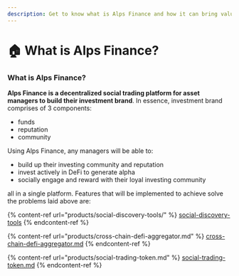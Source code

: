 ```yaml
---
description: Get to know what is Alps Finance and how it can bring value to the DeFi space!
---
```


# 🏠 What is Alps Finance?

### What is Alps Finance?

**Alps Finance is a decentralized social trading platform for asset managers to build their investment brand**. In essence, investment brand comprises of 3 components:

* funds
* reputation
* community

Using Alps Finance, any managers will be able to:

* build up their investing community and reputation
* invest actively in DeFi to generate alpha
* socially engage and reward with their loyal investing community

all in a single platform. Features that will be implemented to achieve solve the problems laid above are:

{% content-ref url="products/social-discovery-tools/" %}
[social-discovery-tools](products/social-discovery-tools/)
{% endcontent-ref %}

{% content-ref url="products/cross-chain-defi-aggregator.md" %}
[cross-chain-defi-aggregator.md](products/cross-chain-defi-aggregator.md)
{% endcontent-ref %}

{% content-ref url="products/social-trading-token.md" %}
[social-trading-token.md](products/social-trading-token.md)
{% endcontent-ref %}

